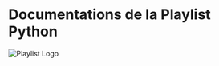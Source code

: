 Documentations de la Playlist Python
====================================

![Playlist Logo](http://driftmycatch.be/Layout/playlisticon.png)



